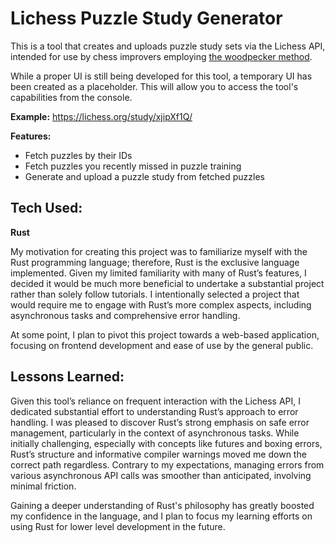 # Lichess Puzzle Study Generator
This is a tool that creates and uploads puzzle study sets via the Lichess API, intended for use by chess improvers employing [the woodpecker method](/https://forwardchess.com/blog/what-is-the-woodpecker-method/).

While a proper UI is still being developed for this tool, a temporary UI has been created as a placeholder. This will allow you to access the tool's capabilities from the console. 

**Example:** https://lichess.org/study/xjipXf1Q/

**Features:**
* Fetch puzzles by their IDs
* Fetch puzzles you recently missed in puzzle training
* Generate and upload a puzzle study from fetched puzzles

## Tech Used:

**Rust**

My motivation for creating this project was to familiarize myself with the Rust programming language; therefore, Rust is the exclusive language implemented. Given my limited familiarity with many of Rust’s features, I decided it would be much more beneficial to undertake a substantial project rather than solely follow tutorials. I intentionally selected a project that would require me to engage with Rust’s more complex aspects, including asynchronous tasks and comprehensive error handling.

At some point, I plan to pivot this project towards a web-based application, focusing on frontend development and ease of use by the general public.

## Lessons Learned:

Given this tool’s reliance on frequent interaction with the Lichess API, I dedicated substantial effort to understanding Rust’s approach to error handling. I was pleased to discover Rust’s strong emphasis on safe error management, particularly in the context of asynchronous tasks. While initially challenging, especially with concepts like futures and boxing errors, Rust’s structure and informative compiler warnings moved me down the correct path regardless. Contrary to my expectations, managing errors from various asynchronous API calls was smoother than anticipated, involving minimal friction.

Gaining a deeper understanding of Rust's philosophy has greatly boosted my confidence in the language, and I plan to focus my learning efforts on using Rust for lower level development in the future.